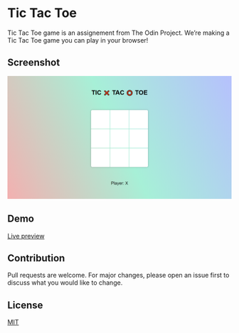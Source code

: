 # Tic Tac Toe
Tic Tac Toe game is an assignement from The Odin Project. We’re making a Tic Tac Toe game you can play in your browser!

## Screenshot
![Screenshot](./screenshot.png)


## Demo
[Live preview](https://odin-library-gamma.vercel.app/)

## Contribution
Pull requests are welcome. For major changes, please open an issue first
to discuss what you would like to change.


## License
[MIT](https://choosealicense.com/licenses/mit/)
